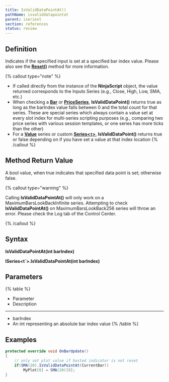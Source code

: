 ```yaml
---
title: IsValidDataPointAt()
pathName: isvaliddatapointat
parent: iseriest
section: references
status: review
---
```


## Definition

Indicates if the specified input is set at a specified bar index value. Please also see the **[Reset()](reset)** method for more information.

{% callout type="note" %}

* If called directly from the instance of the **NinjaScript** object, the value returned corresponds to the Inputs Series (e.g., Close, High, Low, SMA, etc.)
* When checking a **[Bar](bars)** or **[PriceSeries](priceseries)**, **IsValidDataPoint()** returns true as long as the barIndex value falls between 0 and the total count for that series. These are special series which always contain a value set at every slot index for multi-series scripting purposes (e.g., comparing two price series with various session templates, or one series has more ticks than the other)
* For a **[Value](value.md)** series or custom **[Series<`t`>](seriest)**, **IsValidDataPoint()** returns true or false depending on if you have set a value at that index location
{% /callout %}

## Method Return Value

A bool value, when true indicates that specified data point is set; otherwise false.

{% callout type="warning" %}

Calling **IsValidDataPointAt()** will only work on a MaximumBarsLookBackInfinite series. Attempting to check **IsValidDataPointAt()** on MaximumBarsLookBack256 series will throw an error. Please check the Log tab of the Control Center.

{% /callout %}

## Syntax

**IsValidDataPointAt(int barIndex)**

**ISeries<t`>.IsValidDataPointAt(int barIndex)**

## Parameters

{% table %}

* Parameter
* Description

---

* barIndex
* An int representing an absolute bar index value
{% /table %}

## Examples

```csharp
protected override void OnBarUpdate()
{
    // only set plot value if hosted indicator is not reset
    if(SMA(20).IsValidDataPointAt(CurrentBar))
        MyPlot[0] = SMA(20)[0];     
}
```
